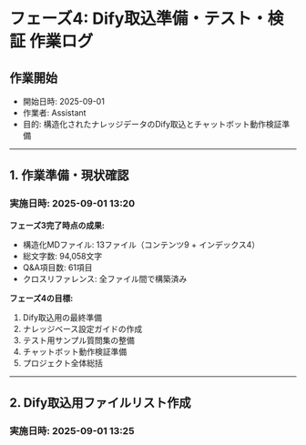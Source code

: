 # フェーズ4: Dify取込準備・テスト・検証 作業ログ

## 作業開始
- 開始日時: 2025-09-01
- 作業者: Assistant
- 目的: 構造化されたナレッジデータのDify取込とチャットボット動作検証準備

---

## 1. 作業準備・現状確認

### 実施日時: 2025-09-01 13:20

**フェーズ3完了時点の成果:**
- 構造化MDファイル: 13ファイル（コンテンツ9 + インデックス4）
- 総文字数: 94,058文字
- Q&A項目数: 61項目
- クロスリファレンス: 全ファイル間で構築済み

**フェーズ4の目標:**
1. Dify取込用の最終準備
2. ナレッジベース設定ガイドの作成
3. テスト用サンプル質問集の整備
4. チャットボット動作検証準備
5. プロジェクト全体総括

---

## 2. Dify取込用ファイルリスト作成

### 実施日時: 2025-09-01 13:25